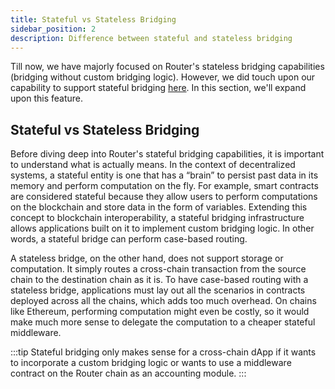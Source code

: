 ```yaml
---
title: Stateful vs Stateless Bridging
sidebar_position: 2
description: Difference between stateful and stateless bridging
---
```


Till now, we have majorly focused on Router's stateless bridging capabilities (bridging without custom bridging logic). However, we did touch upon our capability to support stateful bridging [here](../message-transfer-via-crosstalk/router-chain-guides/iDapp-functions). In this section, we'll expand upon this feature. 

## Stateful vs Stateless Bridging
Before diving deep into Router's stateful bridging capabilities, it is important to understand what is actually means. In the context of decentralized systems, a stateful entity is one that has a “brain” to persist past data in its memory and perform computation on the fly. For example, smart contracts are considered stateful because they allow users to perform computations on the blockchain and store data in the form of variables. Extending this concept to blockchain interoperability, a stateful bridging infrastructure allows applications built on it to implement custom bridging logic. In other words, a stateful bridge can perform case-based routing. 

A stateless bridge, on the other hand, does not support storage or computation. It simply routes a cross-chain transaction from the source chain to the destination chain as it is. To have case-based routing with a stateless bridge, applications must lay out all the scenarios in contracts deployed across all the chains, which adds too much overhead. On chains like Ethereum, performing computation might even be costly, so it would make much more sense to delegate the computation to a cheaper stateful middleware.

:::tip
Stateful bridging only makes sense for a cross-chain dApp if it wants to incorporate a custom bridging logic or wants to use a middleware contract on the Router chain as an accounting module.
:::


